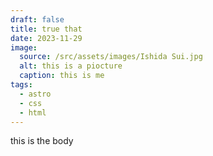 ```yaml
---
draft: false
title: true that
date: 2023-11-29
image:
  source: /src/assets/images/Ishida Sui.jpg
  alt: this is a piocture
  caption: this is me
tags:
  - astro
  - css
  - html
---
```

this is the body
